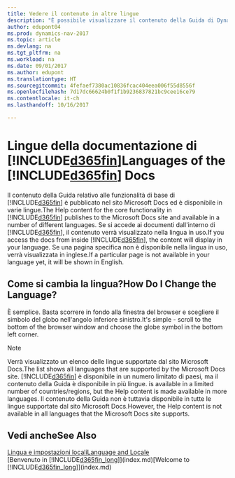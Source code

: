 ```yaml
---
title: Vedere il contenuto in altre lingue
description: "È possibile visualizzare il contenuto della Guida di Dynamics NAV in altre lingue."
author: edupont04
ms.prod: dynamics-nav-2017
ms.topic: article
ms.devlang: na
ms.tgt_pltfrm: na
ms.workload: na
ms.date: 09/01/2017
ms.author: edupont
ms.translationtype: HT
ms.sourcegitcommit: 4fefaef7380ac10836fcac404eea006f55d8556f
ms.openlocfilehash: 7d17dc66624b0f1f1b9236837821bc9cee16ce79
ms.contentlocale: it-ch
ms.lasthandoff: 10/16/2017

---
```

# <a name="languages-of-the-included365finincludesd365finmdmd-docs"></a><span data-ttu-id="94a3e-103">Lingue della documentazione di [!INCLUDE[d365fin](includes/d365fin_md.md)]</span><span class="sxs-lookup"><span data-stu-id="94a3e-103">Languages of the [!INCLUDE[d365fin](includes/d365fin_md.md)] Docs</span></span>
<span data-ttu-id="94a3e-104">Il contenuto della Guida relativo alle funzionalità di base di [!INCLUDE[d365fin](includes/d365fin_md.md)] è pubblicato nel sito Microsoft Docs ed è disponibile in varie lingue.</span><span class="sxs-lookup"><span data-stu-id="94a3e-104">The Help content for the core functionality in [!INCLUDE[d365fin](includes/d365fin_md.md)] publishes to the Microsoft Docs site and available in a number of different languages.</span></span> <span data-ttu-id="94a3e-105">Se si accede ai documenti dall'interno di [!INCLUDE[d365fin](includes/d365fin_md.md)], il contenuto verrà visualizzato nella lingua in uso.</span><span class="sxs-lookup"><span data-stu-id="94a3e-105">If you access the docs from inside [!INCLUDE[d365fin](includes/d365fin_md.md)], the content will display in your language.</span></span> <span data-ttu-id="94a3e-106">Se una pagina specifica non è disponibile nella lingua in uso, verrà visualizzata in inglese.</span><span class="sxs-lookup"><span data-stu-id="94a3e-106">If a particular page is not available in your language yet, it will be shown in English.</span></span>

## <a name="how-do-i-change-the-language"></a><span data-ttu-id="94a3e-107">Come si cambia la lingua?</span><span class="sxs-lookup"><span data-stu-id="94a3e-107">How Do I Change the Language?</span></span>
<span data-ttu-id="94a3e-108">È semplice. Basta scorrere in fondo alla finestra del browser e scegliere il simbolo del globo nell'angolo inferiore sinistro.</span><span class="sxs-lookup"><span data-stu-id="94a3e-108">It's simple - scroll to the bottom of the browser window and choose the globe symbol in the bottom left corner.</span></span>

> [!NOTE]  
> <span data-ttu-id="94a3e-109">Verrà visualizzato un elenco delle lingue supportate dal sito Microsoft Docs.</span><span class="sxs-lookup"><span data-stu-id="94a3e-109">The list shows all languages that are supported by the Microsoft Docs site.</span></span> [!INCLUDE[d365fin](includes/d365fin_md.md)]<span data-ttu-id="94a3e-110"> è disponibile in un numero limitato di paesi, ma il contenuto della Guida è disponibile in più lingue.</span><span class="sxs-lookup"><span data-stu-id="94a3e-110"> is available in a limited number of countries/regions, but the Help content is made available in more languages.</span></span> <span data-ttu-id="94a3e-111">Il contenuto della Guida non è tuttavia disponibile in tutte le lingue supportate dal sito Microsoft Docs.</span><span class="sxs-lookup"><span data-stu-id="94a3e-111">However, the Help content is not available in all languages that the Microsoft Docs site supports.</span></span>

## <a name="see-also"></a><span data-ttu-id="94a3e-112">Vedi anche</span><span class="sxs-lookup"><span data-stu-id="94a3e-112">See Also</span></span>
[<span data-ttu-id="94a3e-113">Lingua e impostazioni locali</span><span class="sxs-lookup"><span data-stu-id="94a3e-113">Language and Locale</span></span>](about-locale-language.md)  
<span data-ttu-id="94a3e-114">[Benvenuto in [!INCLUDE[d365fin_long](includes/d365fin_long_md.md)]](index.md)</span><span class="sxs-lookup"><span data-stu-id="94a3e-114">[Welcome to [!INCLUDE[d365fin_long](includes/d365fin_long_md.md)]](index.md)</span></span>  

